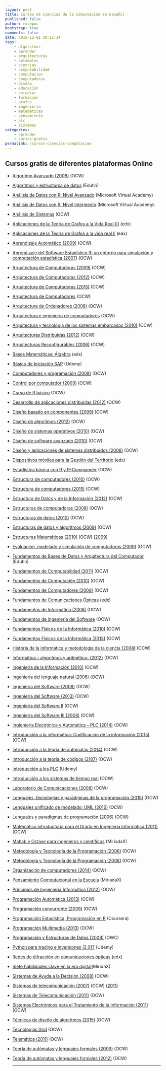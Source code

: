 ```yaml
---
layout: post
title: Cursos de Ciencias de la Computación en Español
published: false
author: rosepac
bootstrap: true
comments: false
date: 2018-12-01 10:12:34
tags:
    - algoritmos
    - aprender
    - arquitecturas
    - autómatas
    - ciencias
    - computabilidad
    - computacion
    - computadoras
    - diseño
    - educación
    - estudiar
    - formación
    - grafos
    - ingeniería
    - matemáticas
    - pensamiento
    - plc
    - sistemas
categories:
    - aprender
    - cursos-gratis
permalink: /cursos-ciencias-computacion
---
```

## Cursos gratis de diferentes plataformas Online

  * [Algoritmo Avanzado (2006)][1] (OCW)
  * [Algoritmos y estructursa de datos][2] (Edutin)
  * [Análisis de Datos con R: Nivel Avanzado][3] (Microsoft Virtual Academy)
  * [Análisis de Datos con R: Nivel Intermedio][4] (Microsoft Virtual Academy)
  * [Análisis de Sistemas][5] (OCW)
  * [Aplicaciones de la Teoría de Grafos a la Vida Real (I)][6] (edx)
  * [Aplicaciones de la Teoría de Grafos a la vida real II][7] (edx)
  * [Aprendizaje Automático (2009)][8] (OCW)
  * [Aprendizaje del Software Estadístico R: un entorno para simulación y computación estadística (2007)][9] (OCW)
  * [Arquitectura de Computadoras (2009)][10] (OCW)
  * [Arquitectura de Computadoras (2012)][11] (OCW)
  * [Arquitectura de Computadoras (2015)][12] (OCW)
  * [Arquitectura de Computadores][13] (OCW)
  * [Arquitectura de Ordenadores (2008)][14] (OCW)
  * [Arquitectura e ingeniería de computadores][15] (OCW)
  * [Arquitectura y tecnología de los sistemas embarcados (2010)][16] (OCW)
  * [Arquitecturas Distribuidas (2012)][17] (OCW)
  * [Arquitecturas Reconfigurables (2006)][18] (OCW)
  * [Bases Matemáticas: Álgebra][19] (edx)
  * [Básico de Iniciación SAP][20] (Udemy)
  * [Computadores y programación (2008)][21] (OCW)
  * [Control por computador (2009)][22] (OCW)
  * [Curso de R básico][23] (OCW)
  * [Desarrollo de aplicaciones distribuidas (2012)][24] (OCW)
  * [Diseño basado en componentes (2009)][25] (OCW)
  * [Diseño de algoritmos (2012)][26] (OCW)
  * [Diseño de sistemas operativos (2010)][27] (OCW)
  * [Diseño de software avanzado (2010)][28] (OCW)
  * [Diseño y aplicaciones de sistemas distribuidos (2008)][29] (OCW)
  * [Dispositivos móviles para la Gestión del Territorio][30] (edx)
  * [Estadística básica con R y R-Commander][31] (OCW)
  * [Estructura de computadores (2010)][32] (OCW)
  * [Estructura de computadores (2015)][33] (OCW)
  * [Estructura de Datos y de la Información (2012)][34] (OCW)
  * [Estructuras de computadoras (2008)][35] (OCW)
  * [Estructuras de datos (2010)][36] (OCW)
  * [Estructuras de datos y algoritmos (2009)][37] (OCW)
  * [Estructuras Matemáticas (2010)][38] (OCW) [(2009)][39]
  * [Evaluación, modelado y simulación de computadoras (2009)][40] (OCW)
  * [Fundamentos de Bases de Datos y Arquitectura del Computador][41] (Edutin)
  * [Fundamentos de Computabilidad (2011)][42] (OCW)
  * [Fundamentos de Computación (2010)][43] (OCW)
  * [Fundamentos de Computadores (2009)][44] (OCW)
  * [Fundamentos de Comunicaciones Ópticas][45] (edx)
  * [Fundamentos de Informática (2008)][46] (OCW)
  * [Fundamentos de Ingeniería del Software][47] (OCW)
  * [Fundamentos Físicos de la Informática (2010)][48] (OCW)
  * [Fundamentos Físicos de la Informática (2013)][49] (OCW)
  * [Historia de la informática y metodología de la ciencia (2008)][50] (OCW)
  * [Informática &#8211; algoritmos y aritmética- (2012)][51] (OCW)
  * [Ingeniería de la Información (2010)][52] (OCW)
  * [Ingeniería del lenguaje natural (2006)][53] (OCW)
  * [Ingeniería del Software (2008)][54] (OCW)
  * [Ingeniería del Software (2013)][55] (OCW)
  * [Ingeniería del Software II][56] (OCW)
  * [Ingeniería del Software III (2008)][57] (OCW)
  * [Ingieniería Electrónica y Automática &#8211; PLC (2014)][58] (OCW)
  * [Introducción a la informática: Codificación de la información (2015)][59] (OCW)
  * [Introducción a la teoría de autómatas (2014)][60] (OCW)
  * [Introducción a la teoría de códigos (2107)][61] (OCW)
  * [Introducción a los PLC][62] (Udemy)
  * [Introducción a los sistemas de tiempo real][63] (OCW)
  * [Laboratorio de Comunicaciones (2008)][64] (OCW)
  * [Lenguajes, tecnologías y paradigmas de la programación (2015)][65] (OCW)
  * [Lenguajes unificado de modelado: UML (2016)][66] (OCW)
  * [Lenguajes y paradigmas de programación (2006)][67] (OCW)
  * [Matemática introductoria para el Grado en Ingeniería Informática (2011)][68] (OCW)
  * [Matlab y Octave para ingenieros y científicos][69] (MiriadaX)
  * [Metodología y Tecnología de la Programación (2006)][70] (OCW)
  * [Metodología y Tecnología de la Programación (2008)][71] (OCW)
  * [Organización de computadores (2014)][72] (OCW)
  * [Pensamiento Computacional en la Escuela][73] (MiriadaX)
  * [Principios de Ingieniería Informática (2012)][74] (OCW)
  * [Programación Automática (2013)][75] (OCW)
  * [Programación concurrente (2009)][76] (OCW)
  * [Programación Estadística, Programación en R][77] (Coursera)
  * [Programación Multimedia (2013)][78] (OCW)
  * [Programación y Estructuras de Datos (2009)][79] (OWC)
  * [Python para trading e inversiones (2.017][80] (Udemy)
  * [Redes de difracción en comunicaciones ópticas][81] (edx)
  * [Siete habilidades clave en la era digital][82](MiridaX)
  * [Sistemas de Ayuda a la Decisión (2008)][83] (OCW)
  * [Sistemas de telecomunicación (2007)][84] (OCW) [(2011)][85]
  * [Sistemas de Telecomunicación (2011)][86] (OCW)
  * [Sistemas Electrónicos para el Tratamiento de la Información (2011)][48] (OCW)
  * [Técnicas de diseño de algoritmos (2015)][87] (OCW)
  * [Tecnologías Grid][88] (OCW)
  * [Telemática (2011)][89] (OCW)
  * [Teoría de autómatas y lenguajes formales (2009)][90] (OCW)
  * [Teoría de autómatas y lenguajes formales (2012)][91] (OCW)
  
    * * *

 [1]: https://ocw.ua.es/es/ingenieria-y-arquitectura/algoritmia-avanzada-2006.html
 [2]: https://edutin.com/curso-de-algoritmos-y-estructuras-de-datos-3827
 [3]: https://mva.microsoft.com/es-es/training-courses/anlisis-de-datos-con-r-nivel-avanzado-17772
 [4]: https://mva.microsoft.com/es-es/training-courses/anlisis-de-datos-con-r-nivel-intermedio-17092
 [5]: http://www.fceia.unr.edu.ar/asist
 [6]: https://www.edx.org/course/aplicaciones-de-la-teoria-de-grafos-la-upvalenciax-tgv201x-1-1
 [7]: https://www.edx.org/course/aplicaciones-de-la-teoria-de-grafos-la-upvalenciax-tgv201x-2-1
 [8]: http://ocw.uc3m.es/ingenieria-informatica/aprendizaje-automatico
 [9]: http://ocw.uc3m.es/estadistica/aprendizaje-del-software-estadistico-r-un-entorno-para-simulacion-y-computacion-estadistica
 [10]: https://ocw.ua.es/es/ingenieria-y-arquitectura/arquitectura-de-computadores-2009.html
 [11]: http://ocw.uc3m.es/ingenieria-informatica/arquitectura-de-computadores-ii
 [12]: http://ocw.uc3m.es/ingenieria-informatica/arquitectura-de-computadores
 [13]: http://ocwus.us.es/ingenieria-telematica/arquitectura-de-computadores/Course_listing
 [14]: http://ocw.uc3m.es/ingenieria-telematica/arquitectura-de-ordenadores
 [15]: https://ocw.unican.es/course/view.php?id=162
 [16]: http://www.upv.es/pls/oalu/sic_asi.ficha_asig_ocw?p_rama=T&p_idioma=c&p_vista=MSE&p_asi=7364&p_caca=2010
 [17]: http://ocw.bib.upct.es/course/view.php?id=137
 [18]: https://ocw.ua.es/es/ingenieria-y-arquitectura/arquitecturas-reconfigurables-2006.html
 [19]: https://www.edx.org/course/bases-matematicas-algebra-upvalenciax-bma101x-2
 [20]: https://www.udemy.com/iniciacion-al-sistema-sap
 [21]: http://www.upv.es/pls/oalu/sic_asi.ficha_asig_ocw?p_rama=T&p_idioma=c&p_vista=MSE&p_asi=7250&p_caca=2008
 [22]: https://ocw.ua.es/es/ingenieria-y-arquitectura/control-por-computador-2009.html
 [23]: https://ocw.uca.es/course/view.php?id=62
 [24]: http://ocw.uc3m.es/ingenieria-informatica/desarrollo-de-aplicaciones-distribuidas
 [25]: http://ocw.uc3m.es/ingenieria-informatica/diseno-basado-en-componentes
 [26]: https://ocw.ehu.eus/pluginfile.php/2224/mod_resource/content/1/diseno_alg/Course_listing.html
 [27]: http://www.upv.es/pls/oalu/sic_asi.ficha_asig_ocw?p_rama=T&p_idioma=c&p_vista=MSE&p_asi=6068&p_caca=2010
 [28]: http://ocw.uc3m.es/ingenieria-informatica/diseno-de-software-avanzado
 [29]: http://www.upv.es/pls/oalu/sic_asi.ficha_asig_ocw?p_rama=T&p_idioma=c&p_vista=MSE&p_asi=6069&p_caca=2008
 [30]: https://www.edx.org/course/dispositivos-moviles-para-la-gestion-del-upvalenciax-dmt201x-1
 [31]: https://ocw.uca.es/course/view.php?id=11
 [32]: http://ocw.uc3m.es/ingenieria-informatica/estructura-de-computadores
 [33]: https://ocw.ehu.eus/course/view.php?id=378
 [34]: http://ocw.uji.es/curso/5049
 [35]: https://ocw.ua.es/es/ingenieria-y-arquitectura/estructuras-de-computadores-2006.html
 [36]: http://ocw.upm.es/lenguajes-y-sistemas-informaticos/estructuras-de-datos
 [37]: http://www.upv.es/pls/oalu/sic_asi.ficha_asig_ocw?p_rama=T&p_idioma=c&p_vista=MSE&p_asi=5659&p_caca=2009
 [38]: http://www.upv.es/pls/oalu/sic_asi.ficha_asig_ocw?p_rama=T&p_idioma=c&p_vista=MSE&p_asi=6024&p_caca=2010
 [39]: http://www.upv.es/pls/oalu/sic_asi.ficha_asig_ocw?p_rama=T&p_idioma=c&p_vista=MSE&p_asi=6024&p_caca=2009
 [40]: http://www.upv.es/pls/oalu/sic_asi.ficha_asig_ocw?p_rama=T&p_idioma=c&p_vista=MSE&p_asi=6052&p_caca=2009
 [41]: https://edutin.com/curso-de-Recetas-para-ni%C3%B1os-804
 [42]: https://ocw.ehu.eus/course/view.php?id=8
 [43]: https://ocw.unican.es/course/view.php?id=194
 [44]: http://www.upv.es/pls/oalu/sic_asi.ficha_asig_ocw?p_rama=T&p_idioma=c&p_vista=MSE&p_asi=3143&p_caca=2009
 [45]: https://www.edx.org/course/fundamentos-de-comunicaciones-opticas-upvalenciax-fco201x-1
 [46]: http://ocw.bib.upct.es/course/view.php?id=112
 [47]: http://ocw.um.es/ingenierias/fundamentos-de-ingenieria-del-software
 [48]: http://ocw.uv.es/ingenieria-y-arquitectura/1-4/Course_listing
 [49]: http://ocw.uma.es/ingenierias/fundamentos-fisicos-de-la-informatica-1
 [50]: https://ocw.ua.es/es/ingenieria-y-arquitectura/historia-de-la-informatica-y-metodologia-de-la-ciencia-2007.html
 [51]: http://ocw.uv.es/ciencias/informatica-1/Course_listing
 [52]: http://ocw.uc3m.es/ingenieria-informatica/ingenieria-de-la-informacion
 [53]: https://ocw.ua.es/es/ingenieria-y-arquitectura/ingenieria-del-lenguaje-natural-2006.html
 [54]: http://ocw.usal.es/ensenanzas-tecnicas/ingenieria-del-software
 [55]: https://ocw.ehu.eus/course/view.php?id=220
 [56]: http://www.fceia.unr.edu.ar/ingsoft
 [57]: http://ocw.uc3m.es/ingenieria-informatica/ingeniera-del-software-iii
 [58]: http://isa.uniovi.es/docencia/iea/
 [59]: http://ocw.uji.es/curso/922898
 [60]: https://ocw.ehu.eus/course/view.php?id=296
 [61]: https://ocw.ehu.eus/course/view.php?id=446
 [62]: https://www.udemy.com/introduccion-a-los-automatas-plc
 [63]: http://ocw.upm.es/arquitectura-y-tecnologia-de-computadores/introduccion-a-los-sistemas-de-tiempo-real
 [64]: http://ocw.bib.upct.es/course/view.php?id=80
 [65]: http://www.upv.es/pls/oalu/sic_asi.ficha_asig_ocw?p_rama=T&p_idioma=c&p_vista=MSE&p_asi=11557&p_caca=2015
 [66]: https://campusvirtual.ull.es/ocw/course/view.php?id=132
 [67]: https://ocw.ua.es/es/ingenieria-y-arquitectura/lenguajes-y-paradigmas-de-programacion-2006.html
 [68]: http://ocw.uc3m.es/cursos-cero/matematicas-mathbridge
 [69]: https://miriadax.net/web/matlab-y-octave-para-ingenieros-y-cientificos
 [70]: http://ocw.uji.es/curso/5126
 [71]: http://ocw.um.es/ingenierias/metodologia-y-tecnologia-de-la-programacion
 [72]: http://ocw.uc3m.es/ingenieria-informatica/organizacion-de-computadores
 [73]: https://miriadax.net/web/pensamiento-computacional-en-la-escuela-2ed
 [74]: http://ocw.uc3m.es/ingenieria-informatica/principios-de-ingenieria-informatica
 [75]: http://ocw.uc3m.es/ingenieria-informatica/programacion-automatica-2013
 [76]: http://ocw.upm.es/lenguajes-y-sistemas-informaticos/programacion-concurrente
 [77]: https://www.coursera.org/learn/intro-data-science-programacion-estadistica-r
 [78]: http://ocw.uv.es/ingenieria-y-arquitectura/programacionmultimedia/Course_listing
 [79]: https://ocw.ua.es/es/ingenieria-y-arquitectura/programacion-y-estructuras-de-datos-2009.html
 [80]: https://www.udemy.com/python-para-trading-e-inversiones
 [81]: https://www.edx.org/course/redes-de-difraccion-en-comunicaciones-upvalenciax-rdo301x-1
 [82]: https://miriadax.net/web/siete-habilidades-clave-en-la-era-digital-2-edicion-/inicio
 [83]: http://ocw.um.es/ingenierias/sistemas-de-ayuda-a-la-decision
 [84]: http://ocw.upm.es/teoria-de-la-senal-y-comunicaciones-1/sistemas-de-telecomunicacion
 [85]: http://ocw.upm.es/teoria-de-la-senal-y-comunicaciones-1/sistemas-de-telecomunicacion-2011
 [86]: http://ocw.bib.upct.es/course/view.php?id=99&topic=1
 [87]: https://ocw.ehu.eus/course/view.php?id=310
 [88]: http://ocw.uniovi.es/course/view.php?id=123
 [89]: http://ocw.bib.upct.es/course/view.php?id=101
 [90]: http://ocw.uma.es/ingenierias/teoria-de-automatas-y-lenguajes-formales
 [91]: http://ocw.uc3m.es/ingenieria-informatica/teoria-de-automatas-y-lenguajes-formales
